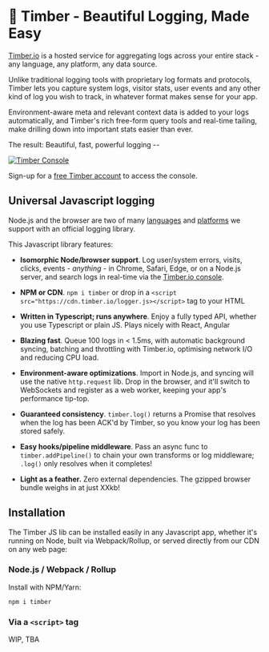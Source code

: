 # 🌲 Timber - Beautiful Logging, Made Easy

[Timber.io](https://timber.io) is a hosted service for aggregating logs across your entire stack - any language, any platform, any data source.

Unlike traditional logging tools with proprietary log formats and protocols, Timber lets you capture system logs, visitor stats, user events and any other kind of log you wish to track, in whatever format makes sense for your app.

Environment-aware meta and relevant context data is added to your logs automatically, and Timber's rich free-form query tools and real-time tailing, make drilling down into important stats easier than ever.

The result: Beautiful, fast, powerful logging --

[![Timber Console](http://files.timber.io/images/readme-interface7.gif)](https://timber.io/docs/app)

Sign-up for a [free Timber account](https://timber.io) to access the console.

## Universal Javascript logging

Node.js and the browser are two of many [languages](https://docs.timber.io/languages/) and [platforms](https://docs.timber.io/platforms/) we support with an official logging library.

This Javascript library features:

- **Isomorphic Node/browser support**. Log user/system errors, visits, clicks, events - _anything_ - in Chrome, Safari, Edge, or on a Node.js server, and search logs in real-time via the [Timber.io console](https://timber.io).

- **NPM or CDN**. `npm i timber` or drop in a `<script src="https://cdn.timber.io/logger.js></script>` tag to your HTML

- **Written in Typescript; runs anywhere**. Enjoy a fully typed API, whether you use Typescript or plain JS. Plays nicely with React, Angular

- **Blazing fast**. Queue 100 logs in < 1.5ms, with automatic background syncing, batching and throttling with Timber.io, optimising network I/O and reducing CPU load.

- **Environment-aware optimizations**. Import in Node.js, and syncing will use the native `http.request` lib. Drop in the browser, and it'll switch to WebSockets and register as a web worker, keeping your app's performance tip-top.

- **Guaranteed consistency**. `timber.log()` returns a Promise that resolves when the log has been ACK'd by Timber, so you know your log has been stored safely.

- **Easy hooks/pipeline middleware**. Pass an async func to `timber.addPipeline()` to chain your own transforms or log middleware; `.log()` only resolves when it completes!

- **Light as a feather.** Zero external dependencies. The gzipped browser bundle weighs in at just XXkb!

## Installation

The Timber JS lib can be installed easily in any Javascript app, whether it's running on Node, built via Webpack/Rollup, or served directly from our CDN on any web page:

### Node.js / Webpack / Rollup

Install with NPM/Yarn:

```
npm i timber
```

### Via a `<script>` tag

WIP, TBA
